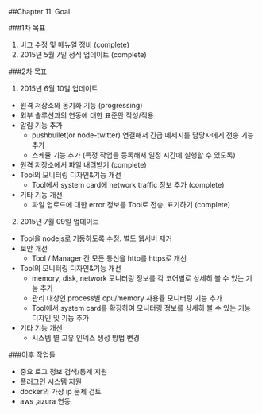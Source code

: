 ##Chapter 11. Goal

###1차 목표
1. 버그 수정 및 메뉴얼 정비 (complete)
2. 2015년 5월 7일 정식 업데이트 (complete)

###2차 목표
1. 2015년 6월 10일 업데이트
  - 원격 저장소와 동기화 기능 (progressing)
  - 외부 솔루션과의 연동에 대한 표준안 작성/적용
  - 알림 기능 추가
    - pushbullet(or node-twitter) 연결해서 긴급 메세지를 담당자에게 전송 기능 추가 
    - 스케쥴 기능 추가 (특정 작업을 등록해서 일정 시간에 실행할 수 있도록)
  - 원격 저장소에서 파일 내려받기 (complete)
  - Tool의 모니터링 디자인&기능 개선
    - Tool에서 system card에 network traffic 정보 추가 (complete)
  - 기타 기능 개선
    - 파일 업로드에 대한 error 정보를 Tool로 전송, 표기하기 (complete)
    

2. 2015년 7월 09일 업데이트
  - Tool을 nodejs로 기동하도록 수정. 별도 웹서버 제거
  - 보안 개선
    - Tool / Manager 간 모든 통신을 http를 https로 개선
  - Tool의 모니터링 디자인&기능 개선
    - memory, disk, network 모니터링 정보를 각 코어별로 상세히 볼 수 있는 기능 추가
    - 관리 대상인 process별 cpu/memory 사용률 모니터링 기능 추가 
    - Tool에서 system card를 확장하여 모니터링 정보를 상세히 볼 수 있는 기능 디자인 및 기능 추가
  - 기타 기능 개선
    - 시스템 별 고유 인덱스 생성 방법 변경
  
###이후 작업들
-  중요 로그 정보 검색/통계 지원
-	플러그인 시스템 지원
-	docker의 가상 ip 문제 검토
-	aws ,azura 연동
